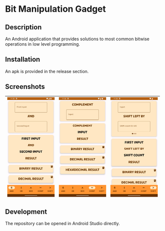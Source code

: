 # Bit Manipulation Gadget

## Description
An Android application that provides solutions to most common bitwise operations in low level
programming.

## Installation
An apk is provided in the release section.

## Screenshots

| ![Comparison.png](Comparison.png) | ![Complement.png](Complement.png) | ![Shift.png](Shift.png) |
|-----------------------------------|-----------------------------------|-------------------------|

## Development
The repository can be opened in Android Studio directly.